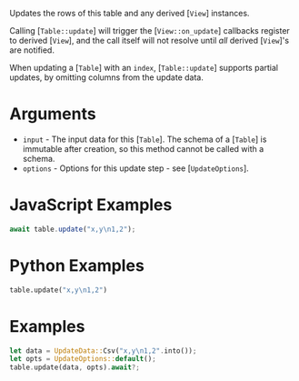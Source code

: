 Updates the rows of this table and any derived [`View`] instances.

Calling [`Table::update`] will trigger the [`View::on_update`] callbacks
register to derived [`View`], and the call itself will not resolve until _all_
derived [`View`]'s are notified.

When updating a [`Table`] with an `index`, [`Table::update`] supports partial
updates, by omitting columns from the update data.

# Arguments

-   `input` - The input data for this [`Table`]. The schema of a [`Table`] is
    immutable after creation, so this method cannot be called with a schema.
-   `options` - Options for this update step - see [`UpdateOptions`].

<div class="javascript">

# JavaScript Examples

```javascript
await table.update("x,y\n1,2");
```

</div>
<div class="python">

# Python Examples

```python
table.update("x,y\n1,2")
```

</div>
<div class="rust">

# Examples

```rust
let data = UpdateData::Csv("x,y\n1,2".into());
let opts = UpdateOptions::default();
table.update(data, opts).await?;
```

</div>
